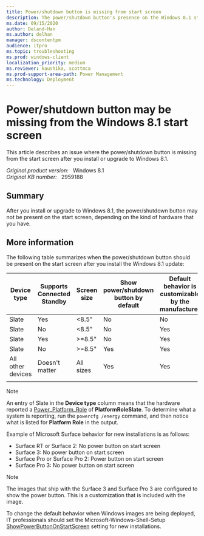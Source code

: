 ```yaml
---
title: Power/shutdown button is missing from start screen
description: The power/shutdown button's presence on the Windows 8.1 start screen depends on the kind of hardware that you have.
ms.date: 09/15/2020
author: Deland-Han
ms.author: delhan
manager: dscontentpm
audience: itpro
ms.topic: troubleshooting
ms.prod: windows-client
localization_priority: medium
ms.reviewer: kaushika, scottmca
ms.prod-support-area-path: Power Management
ms.technology: Deployment
---
```

# Power/shutdown button may be missing from the Windows 8.1 start screen

This article describes an issue where the power/shutdown button is missing from the start screen after you install or upgrade to Windows 8.1.

_Original product version:_ &nbsp; Windows 8.1  
_Original KB number:_ &nbsp; 2959188

## Summary

After you install or upgrade to Windows 8.1, the power/shutdown button may not be present on the start screen, depending on the kind of hardware that you have.

## More information

The following table summarizes when the power/shutdown button should be present on the start screen after you install the Windows 8.1 update:

|Device type|Supports Connected Standby|Screen size|Show power/shutdown button by default|Default behavior is customizable by the manufacturer|
|---|---|---|---|---|
|Slate|Yes|<8.5"|No|No|
|Slate|No|<8.5"|No|Yes|
|Slate|Yes|>=8.5"|No|Yes|
|Slate|No|>=8.5"|Yes|Yes|
|All other devices|Doesn't matter|All sizes|Yes|Yes|
||||||

> [!NOTE]
> An entry of Slate in the **Device type** column means that the hardware reported a [Power_Platform_Role](/windows/win32/api/winnt/ne-winnt-power_platform_role) of **PlatformRoleSlate**. To determine what a system is reporting, run the `powercfg /energy` command, and then notice what is listed for **Platform Role** in the output.

Example of Microsoft Surface behavior for new installations is as follows:

- Surface RT or Surface 2: No power button on start screen
- Surface 3: No power button on start screen
- Surface Pro or Surface Pro 2: Power button on start screen
- Surface Pro 3: No power button on start screen

> [!NOTE]
> The images that ship with the Surface 3 and Surface Pro 3 are configured to show the power button. This is a customization that is included with the image.

To change the default behavior when Windows images are being deployed, IT professionals should set the Microsoft-Windows-Shell-Setup [ShowPowerButtonOnStartScreen](/windows-hardware/customize/desktop/unattend/microsoft-windows-shell-setup-showpowerbuttononstartscreen) setting for new installations.
